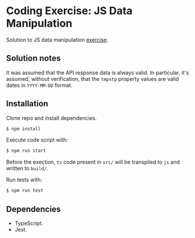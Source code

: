 # Coding Exercise: JS Data Manipulation

Solution to JS data manipulation [exercise](docs/instructions.md).

## Solution notes

It was assumed that the API response data is always valid. In particular, it's assumed, without verification, that the `tmpstp` property values are valid dates in `YYYY-MM-DD` format.

## Installation

Clone repo and install dependencies.

```bash
$ npm install
```

Execute code script with:

```bash
$ npm run start
```

Before the exection, `ts` code present in `src/` will be transpiled to `js` and written to `build/`.

Run tests with:

```bash
$ npm run test
```

## Dependencies

- TypeScript.
- Jest.
